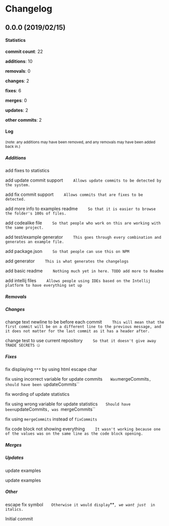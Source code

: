 # Changelog
## 0.0.0 (2019/02/15)
#### Statistics
**commit count**: 22

**additions**: 10

**removals**: 0

**changes**: 2

**fixes**: 6

**merges**: 0

**updates**: 2

**other commits**: 2

#### Log
<small>(note: any additions may have been removed, and any removals may have been added back in.)</small>
##### Additions

 add fixes to statistics

 add update commit support
`    Allows update commits to be detected by the system.`

 add fix commit support
`    Allows commits that are fixes to be detected.`

 add more info to examples readme
`    So that it is easier to browse the folder's 100s of files.`

 add codealike file
`    So that people who work on this are working with the same project.`

 add test/example generator
`    This goes through every combination and generates an example file.`

 add package.json
`    So that people can use this on NPM`

 add generator
`    This is what generates the changelogs`

 add basic readme
`    Nothing much yet in here. TODO add more to Readme`

 add intellij files
`    Allows people using IDEs based on the Intellij platform to have everything set up`
##### Removals

##### Changes

 change text newline to be before each commit
`    This will mean that the first commit will be on a different line to the previous message, and it does not matter for the last commit as it has a header after.`

 change test to use current repository
`    So that it doesn't give away TRADE SECRETS 🤐`
##### Fixes

 fix displaying `***` by using html escape char

 fix using incorrect variable for update commits
`    Was `mergeCommits`, should have been `updateCommits``

 fix wording of update statistics

 fix using wrong variable for update statistics
`    Should have been `updateCommits`, was `mergeCommits``

 fix using `mergeCommits` instead of `fixCommits`

 fix code block not showing everything
`    It wasn't working because one of the values was on the same line as the code block opening.`
##### Merges

##### Updates

 update examples

 update examples
##### Other

 escape fix symbol
`    Otherwise it would display `***`, we want just `*` in italics.`

 Initial commit
